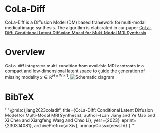 # CoLa-Diff
CoLa-Diff is a Diffusion Model (DM) based framework for multi-modal medical image synthesis. The algorithm is elaborated in our paper [CoLa-Diff: Conditional Latent Diffusion Model for Multi-Modal MRI Synthesis](https://arxiv.org/abs/2303.14081)
# Overview
CoLa-diff integrates multi-condition from available MRI contrasts in a compact and low-dimensional latent space to guide the generation of missing modality $x\in\mathbb{R}^{H \times W \times 1}$.
![Schematic diagram](https://github.com/SeeMeInCrown/CoLa_Diff_MultiModal_MRI_Synthesis/blob/main/diagram/CoLa-Diff%20overview.png)
# BibTeX
'''
@misc{jiang2023coladiff,
      title={CoLa-Diff: Conditional Latent Diffusion Model for Multi-Modal MRI Synthesis}, 
      author={Lan Jiang and Ye Mao and Xi Chen and Xiangfeng Wang and Chao Li},
      year={2023},
      eprint={2303.14081},
      archivePrefix={arXiv},
      primaryClass={eess.IV}
}
'''


